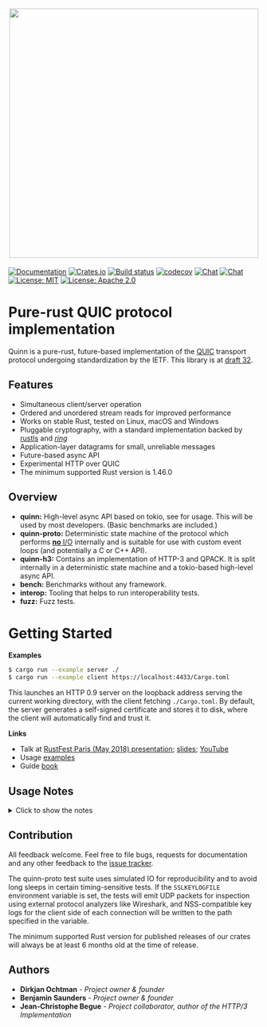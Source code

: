 <h1 align="center"><img width="500" src="https://raw.githubusercontent.com/quinn-rs/quinn/51a3cea225670757cb844a342428e4e1341d9f13/docs/thumbnail.svg" /></h1>

[![Documentation](https://docs.rs/quinn/badge.svg)](https://docs.rs/quinn/)
[![Crates.io](https://img.shields.io/crates/v/quinn.svg)](https://crates.io/crates/quinn)
[![Build status](https://github.com/djc/quinn/workflows/CI/badge.svg)](https://github.com/djc/quinn/actions?query=workflow%3ACI)
[![codecov](https://codecov.io/gh/djc/quinn/branch/main/graph/badge.svg)](https://codecov.io/gh/djc/quinn)
[![Chat](https://img.shields.io/badge/chat-%23djc_quinn:gitter.im-%2346BC99?logo=matrix)](https://matrix.to/#/#djc_quinn:gitter.im)
[![Chat](https://badges.gitter.im/gitterHQ/gitter.svg)](https://gitter.im/djc/quinn)
[![License: MIT](https://img.shields.io/badge/License-MIT-blue.svg)](LICENSE-MIT)
[![License: Apache 2.0](https://img.shields.io/badge/License-Apache%202.0-blue.svg)](LICENSE-APACHE)

# Pure-rust QUIC protocol implementation

Quinn is a pure-rust, future-based implementation of the [QUIC][quic] transport protocol undergoing standardization by the IETF.
This library is at [draft 32][current-draft].

## Features

- Simultaneous client/server operation
- Ordered and unordered stream reads for improved performance
- Works on stable Rust, tested on Linux, macOS and Windows
- Pluggable cryptography, with a standard implementation backed by
  [rustls][rustls] and [*ring*][ring]
- Application-layer datagrams for small, unreliable messages
- Future-based async API
- Experimental HTTP over QUIC
- The minimum supported Rust version is 1.46.0

## Overview

- **quinn:** High-level async API based on tokio, see for usage. This will be used by most developers. (Basic benchmarks are included.)
- **quinn-proto:** Deterministic state machine of the protocol which performs [**no** I/O][sans-io] internally and is suitable for use with custom event loops (and potentially a C or C++ API).
- **quinn-h3:** Contains an implementation of HTTP-3 and QPACK. It is split internally in a deterministic state machine and a tokio-based high-level async API.
- **bench:** Benchmarks without any framework.
- **interop:** Tooling that helps to run interoperability tests.
- **fuzz:** Fuzz tests.

# Getting Started

**Examples**

```sh
$ cargo run --example server ./
$ cargo run --example client https://localhost:4433/Cargo.toml
```

This launches an HTTP 0.9 server on the loopback address serving the current
working directory, with the client fetching `./Cargo.toml`. By default, the
server generates a self-signed certificate and stores it to disk, where the
client will automatically find and trust it.

**Links**

- Talk at [RustFest Paris (May 2018) presentation][talk]; [slides][slides]; [YouTube][youtube]
- Usage [examples][examples]
- Guide [book][documentation]

## Usage Notes

<details>
<summary>
Click to show the notes
</summary>

### Buffers

A Quinn endpoint corresponds to a single UDP socket, no matter how many
connections are in use. Handling high aggregate data rates on a single endpoint
can require a larger UDP buffer than is configured by default in most
environments. If you observe erratic latency and/or throughput over a stable
network link, consider increasing the buffer sizes used. For example, you could
adjust the `SO_SNDBUF` and `SO_RCVBUF` options of the UDP socket to be used
before passing it in to Quinn. Note that some platforms (e.g. Linux) require
elevated privileges or modified system configuration for a process to increase
its UDP buffer sizes.

### Certificates

By default, Quinn clients validate the cryptographic identity of servers they
connect to. This prevents an active, on-path attacker from intercepting
messages, but requires trusting some certificate authority. For many purposes,
this can be accomplished by using certificates from [Let's Encrypt][letsencrypt]
for servers, and relying on the default configuration for clients.

For some cases, including peer-to-peer, trust-on-first-use, deliberately
insecure applications, or any case where servers are not identified by domain
name, this isn't practical. Arbitrary certificate validation logic can be
implemented by enabling the `dangerous_configuration` feature of `rustls` and
constructing a Quinn `ClientConfig` with an overridden certificate verifier by
hand.

When operating your own certificate authority doesn't make sense, [rcgen][rcgen]
can be used to generate self-signed certificates on demand. To support
trust-on-first-use, servers that automatically generate self-signed certificates
should write their generated certificate to persistent storage and reuse it on
future runs.

</details>
<p></p>

## Contribution

All feedback welcome. Feel free to file bugs, requests for documentation and
any other feedback to the [issue tracker][issues].

The quinn-proto test suite uses simulated IO for reproducibility and to avoid
long sleeps in certain timing-sensitive tests. If the `SSLKEYLOGFILE`
environment variable is set, the tests will emit UDP packets for inspection
using external protocol analyzers like Wireshark, and NSS-compatible key logs
for the client side of each connection will be written to the path specified in
the variable.

The minimum supported Rust version for published releases of our
crates will always be at least 6 months old at the time of release.

## Authors

* **Dirkjan Ochtman** - *Project owner & founder*
* **Benjamin Saunders** - *Project owner & founder*
* **Jean-Christophe Begue** - *Project collaborator, author of the HTTP/3 Implementation*

[quic]: https://quicwg.github.io/
[issues]: https://github.com/djc/quinn/issues
[rustls]: https://github.com/ctz/rustls
[ring]: https://github.com/briansmith/ring
[talk]: https://paris.rustfest.eu/sessions/a-quic-future-in-rust
[slides]: https://dirkjan.ochtman.nl/files/quic-future-in-rust.pdf
[animation]: https://dirkjan.ochtman.nl/files/head-of-line-blocking.html
[youtube]: https://www.youtube.com/watch?v=EHgyY5DNdvI
[letsencrypt]: https://letsencrypt.org/
[rcgen]: https://crates.io/crates/rcgen
[examples]: https://github.com/djc/quinn/tree/main/quinn/examples
[documentation]: https://github.com/djc/quinn/issues/865
[current-draft]: https://datatracker.ietf.org/doc/draft-ietf-quic-transport/32/
[sans-io]: https://sans-io.readthedocs.io/how-to-sans-io.html
